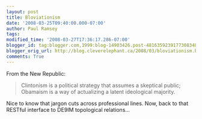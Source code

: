 ```yaml
---
layout: post
title: Bloviationism
date: '2008-03-25T09:40:00.000-07:00'
author: Paul Ramsey
tags: 
modified_time: '2008-03-27T17:36:17.286-07:00'
blogger_id: tag:blogger.com,1999:blog-14903426.post-4816359239177308348
blogger_orig_url: http://blog.cleverelephant.ca/2008/03/bloviationism.html
comments: True
---
```


From the New Republic:

> Clintonism is a political strategy that assumes a skeptical public; Obamaism is a way of actualizing a latent ideological majority.

Nice to know that jargon cuts across professional lines. Now, back to that RESTful interface to DE9IM topological relations...